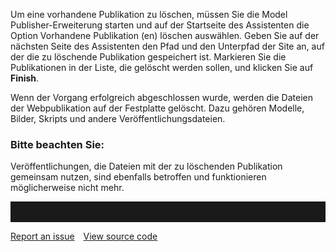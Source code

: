 Um eine vorhandene Publikation zu löschen, müssen Sie die Model Publisher-Erweiterung starten und auf der Startseite des Assistenten die Option Vorhandene Publikation (en) löschen auswählen. Geben Sie auf der nächsten Seite des Assistenten den Pfad und den Unterpfad der Site an, auf der die zu löschende Publikation gespeichert ist. Markieren Sie die Publikationen in der Liste, die gelöscht werden sollen, und klicken Sie auf __Finish__.

Wenn der Vorgang erfolgreich abgeschlossen wurde, werden die Dateien der Webpublikation auf der Festplatte gelöscht. Dazu gehören Modelle, Bilder, Skripts und andere Veröffentlichungsdateien.

<div class="warning"><h3> Bitte beachten Sie: </h3>
Veröffentlichungen, die Dateien mit der zu löschenden Publikation gemeinsam nutzen, sind ebenfalls betroffen und funktionieren möglicherweise nicht mehr.
   </div>
<hr style="padding-top:2rem" />
<a href="https://github.com/process4/docs/issues" target="_blank" class="bgw btn btn-primary btn-lg shadow-sm">Report an issue</a>
<a href="https://github.com/process4/docs" target="_blank" class="bgw btn btn-primary btn-lg shadow-sm" style="margin-left:10px;">View source code</a>